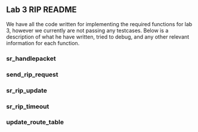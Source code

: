 ## Lab 3 RIP README

We have all the code written for implementing the required functions for lab 3, however we currently are not passing any testcases. Below is a description of what he have written, tried to debug, and any other relevant information for each function.

### sr_handlepacket

### send_rip_request

### sr_rip_update

### sr_rip_timeout

### update_route_table
